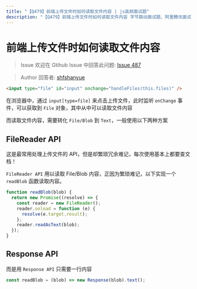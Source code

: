 ```yaml
---
title: "【Q479】前端上传文件时如何读取文件内容 | js高频面试题"
description: "【Q479】前端上传文件时如何读取文件内容 字节跳动面试题、阿里腾讯面试题、美团小米面试题。"
---
```


# 前端上传文件时如何读取文件内容

> Issue
> 欢迎在 Gtihub Issue 中回答此问题: [Issue 487](https://github.com/shfshanyue/Daily-Question/issues/487)

> Author
> 回答者: [shfshanyue](https://github.com/shfshanyue)

```html
<input type="file" id="input" onchange="handleFiles(this.files)" />
```

在浏览器中，通过 `input[type=file]` 来点击上传文件，此时监听 `onChange` 事件，可以获取到 `File` 对象，其中从中可以读取文件内容

而读取文件内容，需要转化 `File/Blob` 到 `Text`，一般使用以下两种方案

## FileReader API

这是最常用处理上传文件的 API，但是却繁琐冗余难记，每次使用基本上都要查文档！

`FileReader API` 用以读取 File/Blob 内容，正因为繁琐难记，以下实现一个 `readBlob` 函数读取内容。

```js
function readBlob(blob) {
  return new Promise((resolve) => {
    const reader = new FileReader();
    reader.onload = function (e) {
      resolve(e.target.result);
    };
    reader.readAsText(blob);
  });
}
```

## Response API

而是用 `Response API` 只需要一行内容

```js
const readBlob = (blob) => new Response(blob).text();
```
